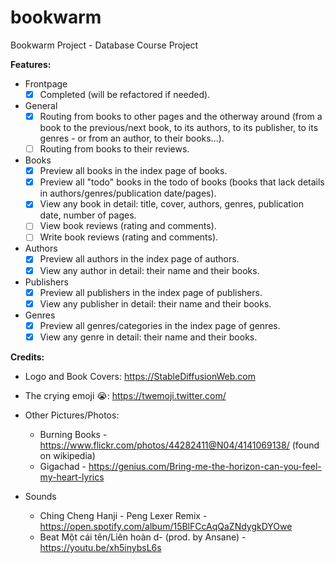 # bookwarm

Bookwarm Project - Database Course Project

**Features:**

* Frontpage
  * [x] Completed (will be refactored if needed).
* General
  * [x] Routing from books to other pages and the otherway around (from a book to the previous/next book, to its authors, to its publisher, to its genres - or from an author, to their books...).
  * [ ] Routing from books to their reviews.
* Books
  * [x] Preview all books in the index page of books.
  * [x] Preview all "todo" books in the todo of books (books that lack details in authors/genres/publication date/pages).
  * [x] View any book in detail: title, cover, authors, genres, publication date, number of pages.
  * [ ] View book reviews (rating and comments).
  * [ ] Write book reviews (rating and comments).
* Authors
  * [x] Preview all authors in the index page of authors.
  * [x] View any author in detail: their name and their books.
* Publishers
  * [x] Preview all publishers in the index page of publishers.
  * [x] View any publisher in detail: their name and their books.
* Genres
  * [x] Preview all genres/categories in the index page of genres.
  * [x] View any genre in detail: their name and their books.
  
**Credits:**

* Logo and Book Covers: <https://StableDiffusionWeb.com>
* The crying emoji 😭: <https://twemoji.twitter.com/>

* Other Pictures/Photos:
  * Burning Books - <https://www.flickr.com/photos/44282411@N04/4141069138/> (found on wikipedia)
  * Gigachad - <https://genius.com/Bring-me-the-horizon-can-you-feel-my-heart-lyrics>

* Sounds
  * Ching Cheng Hanji - Peng Lexer Remix - <https://open.spotify.com/album/15BlFCcAqQaZNdygkDYOwe>
  * Beat Một cái tên/Liên hoàn d- (prod. by Ansane) - <https://youtu.be/xh5inybsL6s>
